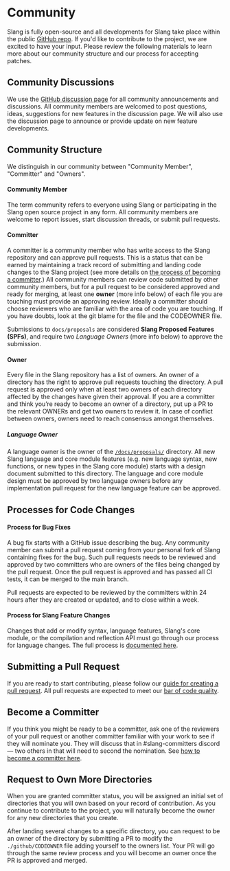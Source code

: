 # Community

Slang is fully open-source and all developments for Slang take place within the public [GitHub repo](https://github.com/shader-slang/slang).
If you'd like to contribute to the project, we are excited to have your input.
Please review the following materials to learn more about our community structure and our process for accepting patches.

## Community Discussions

We use the [GitHub discussion page](https://github.com/shader-slang/slang/discussions) for all community announcements and discussions. All community members are welcomed to post questions, ideas, suggestions for new features in the discussion page. We will also use the discussion page to announce or provide update on new feature developments.

## Community Structure

We distinguish in our community between "Community Member", "Committer" and "Owners".

#### Community Member

The term community refers to everyone using Slang or participating in the Slang open source project in any form. All community members are welcome to
report issues, start discussion threads, or submit pull requests.

#### Committer

A committer is a community member who has write access to the Slang repository and can approve pull requests. This is a status that can be earned by maintaining a track record of submitting and landing code changes to the Slang project (see more details on [the process of becoming a committer](/community/become-a-committer).) All community members can review code submitted by other community members, but for a pull request to be considered approved and ready for merging, at least one **owner** (more info below) of each file you are touching must provide an approving review. Ideally a committer should choose reviewers who are familiar with the area of code you are touching. If you have doubts, look at the git blame for the file and the CODEOWNER file.

Submissions to `docs/proposals` are considered **Slang Proposed Features (SPFs)**, and require two *Language Owners* (more info below) to approve the submission.

#### Owner

Every file in the Slang repository has a list of owners. An owner of a directory has the right to approve pull requests touching the directory. A pull request is approved only when at least two owners of each directory affected by the changes have given their approval. If you are a committer and think you’re ready to become an owner of a directory, put up a PR to the relevant OWNERs and get two owners to review it. In case of conflict between owners, owners need to reach consensus amongst themselves.

##### Language Owner

A language owner is the owner of the [`/docs/proposals/`](https://github.com/shader-slang/slang/tree/master/docs/proposals) directory. All new Slang language and core module features (e.g. new language syntax, new functions, or new types in the Slang core module) starts with a design document submitted to this directory. The language and core module design must be approved by two language owners before any implementation pull request for the new language feature can be approved.

## Processes for Code Changes

#### Process for Bug Fixes
A bug fix starts with a GitHub issue describing the bug. Any community member can submit a pull request coming from your personal fork of Slang containing fixes for the bug. Such pull requests needs to be reviewed and approved by two committers who are owners of the files being changed by the pull request. Once the pull request is approved and has passed all CI tests, it can be merged to the main branch.

Pull requests are expected to be reviewed by the committers within 24 hours after they are created or updated, and to close within a week.

#### Process for Slang Feature Changes

Changes that add or modify syntax, language features, Slang's core module, or the compilation and reflection API must go through our process for language changes. The full process is [documented here](/community/language-change-process).

## Submitting a Pull Request

If you are ready to start contributing, please follow our [guide for creating a pull request](https://github.com/shader-slang/slang/blob/master/CONTRIBUTION.md). All pull requests are expected to meet our [bar of code quality](/community/code-quality).

## Become a Committer

If you think you might be ready to be a committer, ask one of the reviewers of your pull request or another committer familiar with your work to see if they will nominate you. They will discuss that in #slang-committers discord — two others in that will need to second the nomination. See [how to become a committer here](/community/become-a-committer).

## Request to Own More Directories

When you are granted committer status, you will be assigned an initial set of directories that you will own based on your record of contribution. As you continue to contribute to the project, you will naturally become the owner for any new directories that you create.

After landing several changes to a specific directory, you can request to be an owner of the directory by submitting a PR to modify the `./github/CODEOWNER` file adding yourself to the owners list. Your PR will go through the same review process and you will become an owner once the PR is approved and merged.